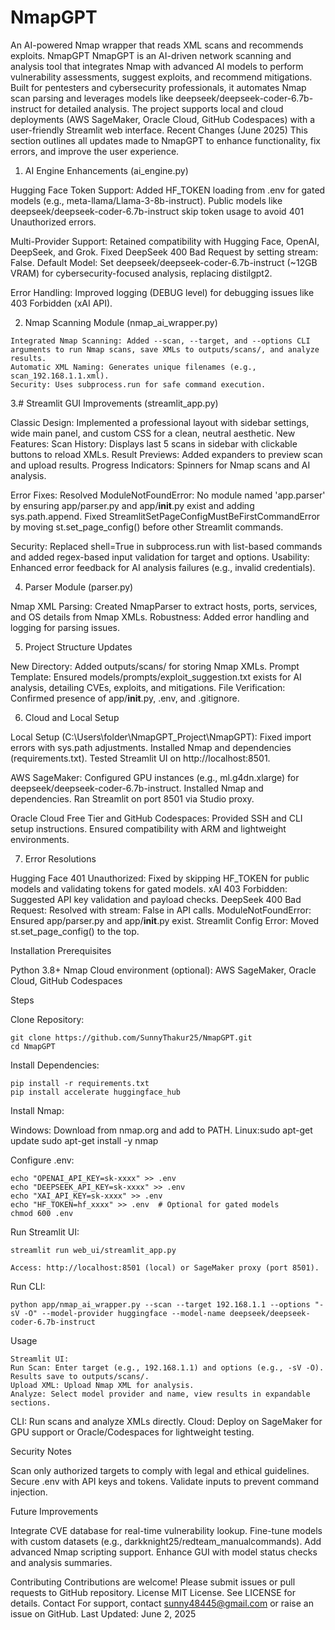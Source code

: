 # NmapGPT

An AI-powered Nmap wrapper that reads XML scans and recommends exploits.
NmapGPT
NmapGPT is an AI-driven network scanning and analysis tool that integrates Nmap with advanced AI models to perform vulnerability assessments, suggest exploits, and recommend mitigations. Built for pentesters and cybersecurity professionals, it automates Nmap scan parsing and leverages models like deepseek/deepseek-coder-6.7b-instruct for detailed analysis. The project supports local and cloud deployments (AWS SageMaker, Oracle Cloud, GitHub Codespaces) with a user-friendly Streamlit web interface.
Recent Changes (June 2025)
This section outlines all updates made to NmapGPT to enhance functionality, fix errors, and improve the user experience.
1. AI Engine Enhancements (ai_engine.py)

Hugging Face Token Support: Added HF_TOKEN loading from .env for gated models (e.g., meta-llama/Llama-3-8b-instruct). Public models like deepseek/deepseek-coder-6.7b-instruct skip token usage to avoid 401 Unauthorized errors.

Multi-Provider Support: Retained compatibility with Hugging Face, OpenAI, DeepSeek, and Grok. Fixed DeepSeek 400 Bad Request by setting stream: False.
Default Model: Set deepseek/deepseek-coder-6.7b-instruct (~12GB VRAM) for cybersecurity-focused analysis, replacing distilgpt2.

Error Handling: Improved logging (DEBUG level) for debugging issues like 403 Forbidden (xAI API).

2. Nmap Scanning Module (nmap_ai_wrapper.py)
```
Integrated Nmap Scanning: Added --scan, --target, and --options CLI arguments to run Nmap scans, save XMLs to outputs/scans/, and analyze results. 
Automatic XML Naming: Generates unique filenames (e.g., scan_192.168.1.1.xml).
Security: Uses subprocess.run for safe command execution.
```
3.# Streamlit GUI Improvements (streamlit_app.py)

Classic Design: Implemented a professional layout with sidebar settings, wide main panel, and custom CSS for a clean, neutral aesthetic. 
New Features:
Scan History: Displays last 5 scans in sidebar with clickable buttons to reload XMLs.
Result Previews: Added expanders to preview scan and upload results.
Progress Indicators: Spinners for Nmap scans and AI analysis.


Error Fixes:
Resolved ModuleNotFoundError: No module named 'app.parser' by ensuring app/parser.py and app/__init__.py exist and adding sys.path.append.
Fixed StreamlitSetPageConfigMustBeFirstCommandError by moving st.set_page_config() before other Streamlit commands.


Security: Replaced shell=True in subprocess.run with list-based commands and added regex-based input validation for target and options.
Usability: Enhanced error feedback for AI analysis failures (e.g., invalid credentials).

4. Parser Module (parser.py)

Nmap XML Parsing: Created NmapParser to extract hosts, ports, services, and OS details from Nmap XMLs. 
Robustness: Added error handling and logging for parsing issues.

5. Project Structure Updates

New Directory: Added outputs/scans/ for storing Nmap XMLs.
Prompt Template: Ensured models/prompts/exploit_suggestion.txt exists for AI analysis, detailing CVEs, exploits, and mitigations.
File Verification: Confirmed presence of app/__init__.py, .env, and .gitignore.

6. Cloud and Local Setup

Local Setup (C:\Users\folder\NmapGPT_Project\NmapGPT):
Fixed import errors with sys.path adjustments.
Installed Nmap and dependencies (requirements.txt).
Tested Streamlit UI on http://localhost:8501.


AWS SageMaker:
Configured GPU instances (e.g., ml.g4dn.xlarge) for deepseek/deepseek-coder-6.7b-instruct.
Installed Nmap and dependencies.
Ran Streamlit on port 8501 via Studio proxy.


Oracle Cloud Free Tier and GitHub Codespaces:
Provided SSH and CLI setup instructions.
Ensured compatibility with ARM and lightweight environments.



7. Error Resolutions

Hugging Face 401 Unauthorized: Fixed by skipping HF_TOKEN for public models and validating tokens for gated models.
xAI 403 Forbidden: Suggested API key validation and payload checks.
DeepSeek 400 Bad Request: Resolved with stream: False in API calls.
ModuleNotFoundError: Ensured app/parser.py and app/__init__.py exist.
Streamlit Config Error: Moved st.set_page_config() to the top.

Installation
Prerequisites

Python 3.8+
Nmap
Cloud environment (optional): AWS SageMaker, Oracle Cloud, GitHub Codespaces

Steps

Clone Repository:
```
git clone https://github.com/SunnyThakur25/NmapGPT.git
cd NmapGPT
```

Install Dependencies:
```
pip install -r requirements.txt
pip install accelerate huggingface_hub
```

Install Nmap:

Windows: Download from nmap.org and add to PATH.
Linux:sudo apt-get update
sudo apt-get install -y nmap




Configure .env:
```
echo "OPENAI_API_KEY=sk-xxxx" >> .env
echo "DEEPSEEK_API_KEY=sk-xxxx" >> .env
echo "XAI_API_KEY=sk-xxxx" >> .env
echo "HF_TOKEN=hf_xxxx" >> .env  # Optional for gated models
chmod 600 .env
```

Run Streamlit UI:
```
streamlit run web_ui/streamlit_app.py
```
```
Access: http://localhost:8501 (local) or SageMaker proxy (port 8501).
```

Run CLI:
```
python app/nmap_ai_wrapper.py --scan --target 192.168.1.1 --options "-sV -O" --model-provider huggingface --model-name deepseek/deepseek-coder-6.7b-instruct
```


Usage
```
Streamlit UI:
Run Scan: Enter target (e.g., 192.168.1.1) and options (e.g., -sV -O). Results save to outputs/scans/.
Upload XML: Upload Nmap XML for analysis.
Analyze: Select model provider and name, view results in expandable sections.
```

CLI: Run scans and analyze XMLs directly.
Cloud: Deploy on SageMaker for GPU support or Oracle/Codespaces for lightweight testing.

Security Notes

Scan only authorized targets to comply with legal and ethical guidelines.
Secure .env with API keys and tokens.
Validate inputs to prevent command injection.

Future Improvements

Integrate CVE database for real-time vulnerability lookup.
Fine-tune models with custom datasets (e.g., darkknight25/redteam_manualcommands).
Add advanced Nmap scripting support.
Enhance GUI with model status checks and analysis summaries.

Contributing
Contributions are welcome! Please submit issues or pull requests to GitHub repository.
License
MIT License. See LICENSE for details.
Contact
For support, contact sunny48445@gmail.com or raise an issue on GitHub.
Last Updated: June 2, 2025
